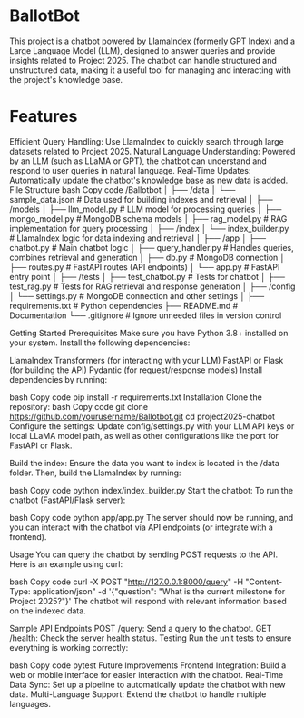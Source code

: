# BallotBot
This project is a chatbot powered by LlamaIndex (formerly GPT Index) and a Large Language Model (LLM), designed to answer queries and provide insights related to Project 2025. The chatbot can handle structured and unstructured data, making it a useful tool for managing and interacting with the project's knowledge base.

# Features
Efficient Query Handling: Use LlamaIndex to quickly search through large datasets related to Project 2025.
Natural Language Understanding: Powered by an LLM (such as LLaMA or GPT), the chatbot can understand and respond to user queries in natural language.
Real-Time Updates: Automatically update the chatbot's knowledge base as new data is added.
File Structure
bash
Copy code
/Ballotbot
│
├── /data
│   └── sample_data.json         # Data used for building indexes and retrieval
│
├── /models
│   ├── llm_model.py             # LLM model for processing queries
│   ├── mongo_model.py           # MongoDB schema models
│   ├── rag_model.py             # RAG implementation for query processing
│
├── /index
│   └── index_builder.py         # LlamaIndex logic for data indexing and retrieval
│
├── /app
│   ├── chatbot.py               # Main chatbot logic
│   ├── query_handler.py         # Handles queries, combines retrieval and generation
│   ├── db.py                    # MongoDB connection
│   ├── routes.py                # FastAPI routes (API endpoints)
│   └── app.py                   # FastAPI entry point
│
├── /tests
│   ├── test_chatbot.py          # Tests for chatbot
│   ├── test_rag.py              # Tests for RAG retrieval and response generation
│
├── /config
│   └── settings.py              # MongoDB connection and other settings
│
├── requirements.txt             # Python dependencies
├── README.md                    # Documentation
└── .gitignore                   # Ignore unneeded files in version control

Getting Started
Prerequisites
Make sure you have Python 3.8+ installed on your system. Install the following dependencies:

LlamaIndex
Transformers (for interacting with your LLM)
FastAPI or Flask (for building the API)
Pydantic (for request/response models)
Install dependencies by running:

bash
Copy code
pip install -r requirements.txt
Installation
Clone the repository:
bash
Copy code
git clone https://github.com/yourusername/Ballotbot.git
cd project2025-chatbot
Configure the settings:
Update config/settings.py with your LLM API keys or local LLaMA model path, as well as other configurations like the port for FastAPI or Flask.

Build the index:
Ensure the data you want to index is located in the /data folder. Then, build the LlamaIndex by running:

bash
Copy code
python index/index_builder.py
Start the chatbot:
To run the chatbot (FastAPI/Flask server):

bash
Copy code
python app/app.py
The server should now be running, and you can interact with the chatbot via API endpoints (or integrate with a frontend).

Usage
You can query the chatbot by sending POST requests to the API. Here is an example using curl:

bash
Copy code
curl -X POST "http://127.0.0.1:8000/query" -H "Content-Type: application/json" -d '{"question": "What is the current milestone for Project 2025?"}'
The chatbot will respond with relevant information based on the indexed data.

Sample API Endpoints
POST /query: Send a query to the chatbot.
GET /health: Check the server health status.
Testing
Run the unit tests to ensure everything is working correctly:

bash
Copy code
pytest
Future Improvements
Frontend Integration: Build a web or mobile interface for easier interaction with the chatbot.
Real-Time Data Sync: Set up a pipeline to automatically update the chatbot with new data.
Multi-Language Support: Extend the chatbot to handle multiple languages.